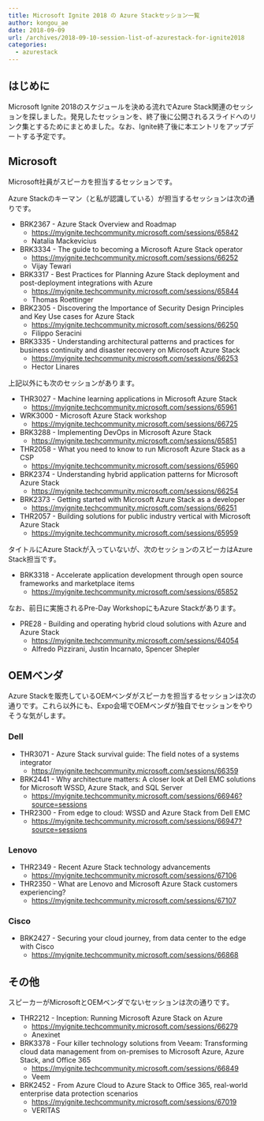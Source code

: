 ```yaml
---
title: Microsoft Ignite 2018 の Azure Stackセッション一覧
author: kongou_ae
date: 2018-09-09
url: /archives/2018-09-10-session-list-of-azurestack-for-ignite2018
categories:
  - azurestack
---
```


## はじめに

Microsoft Ignite 2018のスケジュールを決める流れでAzure Stack関連のセッションを探しました。発見したセッションを、終了後に公開されるスライドへのリンク集とするためにまとめました。なお、Ignite終了後に本エントリをアップデートする予定です。

## Microsoft

Microsoft社員がスピーカを担当するセッションです。

Azure Stackのキーマン（と私が認識している）が担当するセッションは次の通りです。

- BRK2367 - Azure Stack Overview and Roadmap
  - https://myignite.techcommunity.microsoft.com/sessions/65842
  - Natalia Mackevicius
- BRK3334 - The guide to becoming a Microsoft Azure Stack operator
  - https://myignite.techcommunity.microsoft.com/sessions/66252
  - Vijay Tewari
- BRK3317 - Best Practices for Planning Azure Stack deployment and post-deployment integrations with Azure
  - https://myignite.techcommunity.microsoft.com/sessions/65844
  - Thomas Roettinger
- BRK2305 - Discovering the Importance of Security Design Principles and Key Use cases for Azure Stack
  - https://myignite.techcommunity.microsoft.com/sessions/66250
  - Filippo Seracini
- BRK3335 - Understanding architectural patterns and practices for business continuity and disaster recovery on Microsoft Azure Stack
  - https://myignite.techcommunity.microsoft.com/sessions/66253
  - Hector Linares

上記以外にも次のセッションがあります。

- THR3027 - Machine learning applications in Microsoft Azure Stack
  - https://myignite.techcommunity.microsoft.com/sessions/65961
- WRK3000 - Microsoft Azure Stack workshop
  - https://myignite.techcommunity.microsoft.com/sessions/66725
- BRK3288 - Implementing DevOps in Microsoft Azure Stack
  - https://myignite.techcommunity.microsoft.com/sessions/65851
- THR2058 - What you need to know to run Microsoft Azure Stack as a CSP
  - https://myignite.techcommunity.microsoft.com/sessions/65960
- BRK2374 - Understanding hybrid application patterns for Microsoft Azure Stack
  - https://myignite.techcommunity.microsoft.com/sessions/66254
- BRK2373 - Getting started with Microsoft Azure Stack as a developer
  - https://myignite.techcommunity.microsoft.com/sessions/66251
- THR2057 - Building solutions for public industry vertical with Microsoft Azure Stack
  - https://myignite.techcommunity.microsoft.com/sessions/65959

タイトルにAzure Stackが入っていないが、次のセッションのスピーカはAzure Stack担当です。

- BRK3318 - Accelerate application development through open source frameworks and marketplace items
  - https://myignite.techcommunity.microsoft.com/sessions/65852

なお、前日に実施されるPre-Day WorkshopにもAzure Stackがあります。

- PRE28 - Building and operating hybrid cloud solutions with Azure and Azure Stack
  - https://myignite.techcommunity.microsoft.com/sessions/64054
  - Alfredo Pizzirani, Justin Incarnato, Spencer Shepler

## OEMベンダ

Azure Stackを販売しているOEMベンダがスピーカを担当するセッションは次の通りです。これら以外にも、Expo会場でOEMベンダが独自でセッションをやりそうな気がします。

### Dell
- THR3071 - Azure Stack survival guide: The field notes of a systems integrator
  - https://myignite.techcommunity.microsoft.com/sessions/66359
- BRK2441 - Why architecture matters: A closer look at Dell EMC solutions for Microsoft WSSD, Azure Stack, and SQL Server
  - https://myignite.techcommunity.microsoft.com/sessions/66946?source=sessions
- THR2300 - From edge to cloud: WSSD and Azure Stack from Dell EMC
  - https://myignite.techcommunity.microsoft.com/sessions/66947?source=sessions

### Lenovo
- THR2349 - Recent Azure Stack technology advancements
  - https://myignite.techcommunity.microsoft.com/sessions/67106
- THR2350 - What are Lenovo and Microsoft Azure Stack customers experiencing?
  - https://myignite.techcommunity.microsoft.com/sessions/67107

### Cisco
- BRK2427 - Securing your cloud journey, from data center to the edge with Cisco
  - https://myignite.techcommunity.microsoft.com/sessions/66868

## その他

スピーカーがMicrosoftとOEMベンダでないセッションは次の通りです。

- THR2212 - Inception: Running Microsoft Azure Stack on Azure
  - https://myignite.techcommunity.microsoft.com/sessions/66279
  - Anexinet
- BRK3378 - Four killer technology solutions from Veeam: Transforming cloud data management from on-premises to Microsoft Azure, Azure Stack, and Office 365
  - https://myignite.techcommunity.microsoft.com/sessions/66849
  - Veem
- BRK2452 - From Azure Cloud to Azure Stack to Office 365, real-world enterprise data protection scenarios
  - https://myignite.techcommunity.microsoft.com/sessions/67019
  - VERITAS

